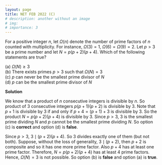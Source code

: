 ```yaml
---
layout: page
title: NET FEB 2022 (C)
# description: another without an image
# img:
# importance: 3
---
```

<!-- # **NET FEB 2022 (C): 2 of 3**  -->

For a positive integer $n$, let $\Omega(n)$ denote
the number of prime factors of $n$ counted with multiplicity. For
instance, $\Omega(3) = 1$, $\Omega(6) = \Omega(9) = 2$. Let $p > 3$ be a
prime number and let $N = p(p+2)(p+4)$. Which of the following
statements are true?

(a) $\Omega(N) \ge 3$<br>
(b) There exists primes $p > 3$ such that $\Omega(N) = 3$<br>
(c) $p$ can never be the smallest prime divisor of $N$<br>
(d) $p$ can be the smallest prime divisor of $N$<br>

**Solution**

We know that a product of $n$ consecutive integers is divisible by $n$.
So product of $3$ consecutive integers $p(p+1)(p+2)$ is divisible by
$3$. Note that $p+1$ is divisible by $3$ if and only if $p+4 = (p+1)+3$
is divisible by $3$. So the product $N=p(p+2)(p+4)$ is divisible by $3$.
Since $p > 3$, $3$ is the smallest prime dividing $N$ and $p$ cannot be
the smallest prime dividing $N$. So option (c) is **correct** and option
(d) is **false**.<br>

Since $p > 3$, $3 \mid (p+2)(p+4)$. So $3$ divides exactly one of them
(but not both). Suppose, without the loss of generality, $3 \mid (p+2)$,
then $p+2$ is composite and so it has one more prime factor. Also $p+4$
has at least one prime factor. Therefore, $N = p (p+2)(p+4)$ has at
least $4$ prime factors. Hence, $\Omega(N) = 3$ is not possible. So
option (b) is **false** and option (a) is **true**.<br>


